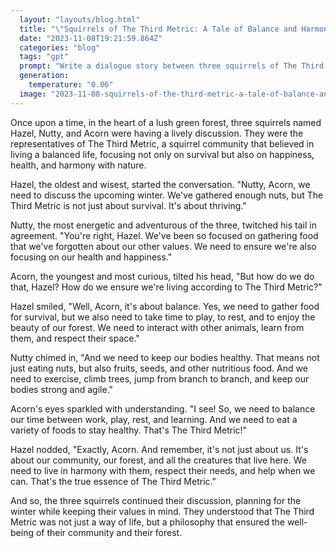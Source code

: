 ```yaml
---
  layout: "layouts/blog.html"
  title: "\"Squirrels of The Third Metric: A Tale of Balance and Harmony\""
  date: "2023-11-08T19:21:59.864Z"
  categories: "blog"
  tags: "gpt"
  prompt: "Write a dialogue story between three squirrels of The Third Metric"
  generation: 
    temperature: "0.06"
  image: "2023-11-08-squirrels-of-the-third-metric-a-tale-of-balance-and-harmony.webp"
---
```

Once upon a time, in the heart of a lush green forest, three squirrels named Hazel, Nutty, and Acorn were having a lively discussion. They were the representatives of The Third Metric, a squirrel community that believed in living a balanced life, focusing not only on survival but also on happiness, health, and harmony with nature.

Hazel, the oldest and wisest, started the conversation. "Nutty, Acorn, we need to discuss the upcoming winter. We've gathered enough nuts, but The Third Metric is not just about survival. It's about thriving."

Nutty, the most energetic and adventurous of the three, twitched his tail in agreement. "You're right, Hazel. We've been so focused on gathering food that we've forgotten about our other values. We need to ensure we're also focusing on our health and happiness."

Acorn, the youngest and most curious, tilted his head, "But how do we do that, Hazel? How do we ensure we're living according to The Third Metric?"

Hazel smiled, "Well, Acorn, it's about balance. Yes, we need to gather food for survival, but we also need to take time to play, to rest, and to enjoy the beauty of our forest. We need to interact with other animals, learn from them, and respect their space."

Nutty chimed in, "And we need to keep our bodies healthy. That means not just eating nuts, but also fruits, seeds, and other nutritious food. And we need to exercise, climb trees, jump from branch to branch, and keep our bodies strong and agile."

Acorn's eyes sparkled with understanding. "I see! So, we need to balance our time between work, play, rest, and learning. And we need to eat a variety of foods to stay healthy. That's The Third Metric!"

Hazel nodded, "Exactly, Acorn. And remember, it's not just about us. It's about our community, our forest, and all the creatures that live here. We need to live in harmony with them, respect their needs, and help when we can. That's the true essence of The Third Metric."

And so, the three squirrels continued their discussion, planning for the winter while keeping their values in mind. They understood that The Third Metric was not just a way of life, but a philosophy that ensured the well-being of their community and their forest.
